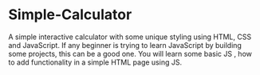 # Simple-Calculator
A simple interactive calculator with some unique styling using HTML, CSS and JavaScript.
If any beginner is trying to learn JavaScript by building some projects, this can be a good one.
You will learn some basic JS , how to add functionality in a simple HTML page using JS.
